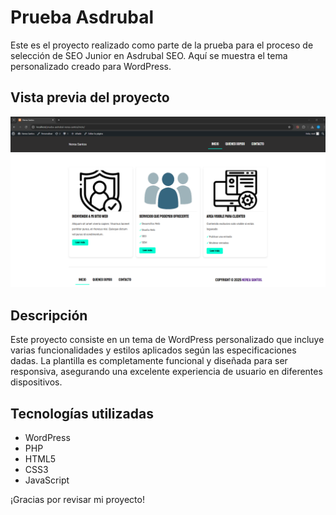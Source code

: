 # Prueba Asdrubal

Este es el proyecto realizado como parte de la prueba para el proceso de selección de SEO Junior en Asdrubal SEO.
Aquí se muestra el tema personalizado creado para WordPress.

## Vista previa del proyecto

![Vista del proyecto](img/vista-proyecto.png)

## Descripción

Este proyecto consiste en un tema de WordPress personalizado que incluye varias funcionalidades y estilos aplicados según las especificaciones dadas. 
La plantilla es completamente funcional y diseñada para ser responsiva, asegurando una excelente experiencia de usuario en diferentes dispositivos.

## Tecnologías utilizadas
- WordPress
- PHP
- HTML5
- CSS3
- JavaScript

¡Gracias por revisar mi proyecto!
